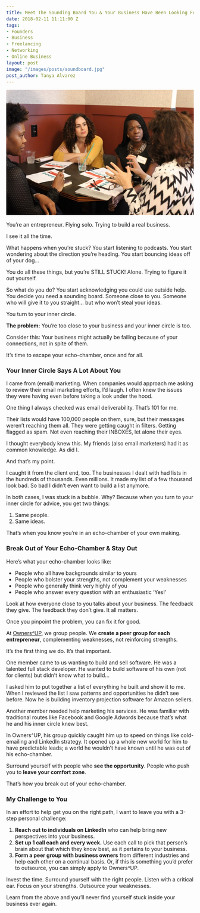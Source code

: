 ```yaml
---
title: Meet The Sounding Board You & Your Business Have Been Looking For
date: 2018-02-11 11:11:00 Z
tags:
- Founders
- Business
- Freelancing
- Networking
- Online Business
layout: post
image: "/images/posts/soundboard.jpg"
post_author: Tanya Alvarez
---
```


<img src="/images/posts/soundboard.jpg" />

You’re an entrepreneur. Flying solo. Trying to build a real business.

I see it all the time.

What happens when you’re stuck? You start listening to podcasts. You start wondering about the direction you’re heading. You start bouncing ideas off of your dog…

You do all these things, but you’re STILL STUCK! Alone. Trying to figure it out yourself.

So what do you do? You start acknowledging you could use outside help. You decide you need a sounding board. Someone close to you. Someone who will give it to you straight… but who won’t steal your ideas.

You turn to your inner circle.

__The problem:__ You’re too close to your business and your inner circle is too.

Consider this: Your business might actually be failing because of your connections, not in spite of them.

It’s time to escape your echo-chamber, once and for all.

### Your Inner Circle Says A Lot About You

I came from (email) marketing. When companies would approach me asking to review their email marketing efforts, I’d laugh. I often knew the issues they were having even before taking a look under the hood.

One thing I always checked was email deliverability. That’s 101 for me.

Their lists would have 100,000 people on them, sure, but their messages weren’t reaching them all. They were getting caught in filters. Getting flagged as spam. Not even reaching their INBOXES, let alone their eyes.

I thought everybody knew this. My friends (also email marketers) had it as common knowledge. As did I.

And that’s my point.

I caught it from the client end, too. The businesses I dealt with had lists in the hundreds of thousands. Even millions. It made my list of a few thousand look bad. So bad I didn’t even want to build a list anymore.

In both cases, I was stuck in a bubble. Why? Because when you turn to your inner circle for advice, you get two things:

1. Same people.
2. Same ideas.

That’s when you know you’re in an echo-chamber of your own making.

### Break Out of Your Echo-Chamber & Stay Out

Here’s what your echo-chamber looks like:

* People who all have backgrounds similar to yours
* People who bolster your strengths, not complement your weaknesses
* People who generally think very highly of you
* People who answer every question with an enthusiastic ‘Yes!’

Look at how everyone close to you talks about your business. The feedback they give. The feedback they don’t give. It all matters.

Once you pinpoint the problem, you can fix it for good.

At [Owners^UP](https://ownersup.com/), we group people. We __create a peer group for each entrepreneur__, complementing weaknesses, not reinforcing strengths.

It’s the first thing we do. It’s that important.

One member came to us wanting to build and sell software. He was a talented full stack developer. He wanted to build software of his own (not for clients) but didn’t know what to build...

I asked him to put together a list of everything he built and show it to me. When I reviewed the list I saw patterns and opportunities he didn’t see before. Now he is building inventory projection software for Amazon sellers.

Another member needed help marketing his services. He was familiar with traditional routes like Facebook and Google Adwords because that’s what he and his inner circle knew best.

In Owners^UP, his group quickly caught him up to speed on things like cold-emailing and LinkedIn strategy. It opened up a whole new world for him to have predictable leads; a world he wouldn’t have known until he was out of his echo-chamber.

Surround yourself with people who __see the opportunity__. People who push you to __leave your comfort zone__.

That’s how you break out of your echo-chamber.

### My Challenge to You

In an effort to help get you on the right path, I want to leave you with a 3-step personal challenge:

1. __Reach out to individuals on LinkedIn__ who can help bring new perspectives into your business.
2. __Set up 1 call each and every week.__ Use each call to pick that person’s brain about that which they know best, as it pertains to your business.
3. __Form a peer group with business owners__ from different industries and help each other on a continual basis. Or, if this is something you’d prefer to outsource, you can simply apply to Owners^UP.

Invest the time. Surround yourself with the right people. Listen with a critical ear. Focus on your strengths. Outsource your weaknesses.

Learn from the above and you’ll never find yourself stuck inside your business ever again.